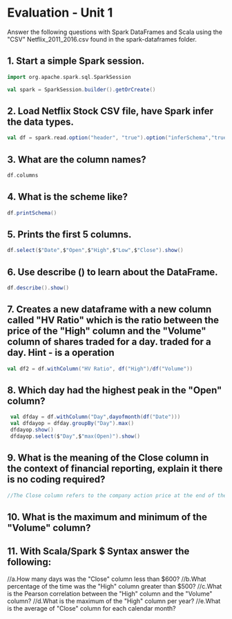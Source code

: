# Evaluation - Unit 1

Answer the following questions with Spark DataFrames and Scala using the "CSV" Netflix_2011_2016.csv found in the spark-dataframes folder.

## 1. Start a simple Spark session.
```scala
import org.apache.spark.sql.SparkSession

val spark = SparkSession.builder().getOrCreate()
```

## 2. Load Netflix Stock CSV file, have Spark infer the data types.
```scala
val df = spark.read.option("header", "true").option("inferSchema","true")csv("Netflix_2011_2016.csv")
```

## 3. What are the column names?
```scala
df.columns
```

## 4. What is the scheme like?
```scala
df.printSchema()
```

## 5. Prints the first 5 columns.
```scala
df.select($"Date",$"Open",$"High",$"Low",$"Close").show()
```

## 6. Use describe () to learn about the DataFrame.
```scala
df.describe().show()
```

## 7. Creates a new dataframe with a new column called "HV Ratio" which is the ratio between the price of the "High" column and the "Volume" column of shares traded for a day. traded for a day. Hint - is a operation
```scala
val df2 = df.withColumn("HV Ratio", df("High")/df("Volume"))
```

## 8. Which day had the highest peak in the "Open" column?
```scala
 val dfday = df.withColumn("Day",dayofmonth(df("Date")))
 val dfdayop = dfday.groupBy("Day").max()
 dfdayop.show()
 dfdayop.select($"Day",$"max(Open)").show()
```

## 9. What is the meaning of the Close column in the context of financial reporting, explain it there is no coding required?
```scala
//The Close column refers to the company action price at the end of the day's closing.
```

## 10. What is the maximum and minimum of the "Volume" column?


## 11. With Scala/Spark $ Syntax answer the following:

//a.How many days was the "Close" column less than $600?
//b.What percentage of the time was the "High" column greater than $500?
//c.What is the Pearson correlation between the "High" column and the "Volume" column?
//d.What is the maximum of the "High" column per year?
//e.What is the average of "Close" column for each calendar month?

